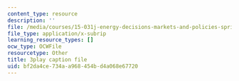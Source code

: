 ```yaml
---
content_type: resource
description: ''
file: /media/courses/15-031j-energy-decisions-markets-and-policies-spring-2012/bf2da4ce734aa968454bd4a068e67720_WpcbBk5ckas.srt
file_type: application/x-subrip
learning_resource_types: []
ocw_type: OCWFile
resourcetype: Other
title: 3play caption file
uid: bf2da4ce-734a-a968-454b-d4a068e67720
---
```

